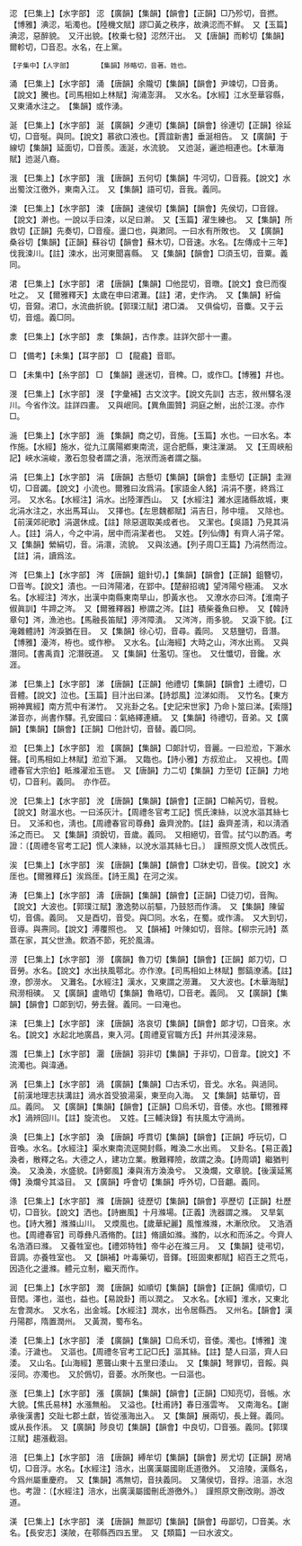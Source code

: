 <!-- { "loadSidebar": true } -->
涊	【巳集上】【水字部】	涊	【廣韻】【集韻】【韻會】【正韻】□乃殄切，音撚。【博雅】淟涊，垢濁也。【陸機文賦】謬□黃之秩序，故淟涊而不鮮。　又【玉篇】淟涊，惡醉貌。　又汗出貌。【枚乗七發】涊然汗出。　又【唐韻】而軫切【集韻】爾軫切，□音忍。水名，在上黨。

	【子集中】【人字部】		【集韻】陟略切，音著。姓也。

涌	【巳集上】【水字部】	涌	【唐韻】余隴切【集韻】【韻會】尹竦切，□音勇。【說文】騰也。【司馬相如上林賦】洶涌澎湃。　又水名。【水經】江水至華容縣，又東涌水注之。　【集韻】或作湧。

涎	【巳集上】【水字部】	涎	【廣韻】夕連切【集韻】【韻會】徐連切【正韻】徐延切，□音唌。與同。【說文】慕欲口液也。【賈誼新書】垂涎相告。　又【廣韻】于線切【集韻】延面切，□音羨。湎涎，水流貌。　又迆涎，邐迆相連也。【木華海賦】迆涎八裔。

涐	【巳集上】【水字部】	涐	【唐韻】五何切【集韻】牛河切，□音莪。【說文】水出蜀汶江徼外，東南入江。　又【集韻】語可切，音我。義同。

涑	【巳集上】【水字部】	涑	【唐韻】速侯切【集韻】【韻會】先侯切，□音鎪。【說文】澣也。一說以手曰涑，以足曰澣。　又【玉篇】濯生練也。　又【集韻】所救切【正韻】先奏切，□音瘦。盪口也，與漱同。一曰水有所敗也。　又【廣韻】桑谷切【集韻】【正韻】蘇谷切【韻會】蘇木切，□音速。水名。【左傳成十三年】伐我涑川。【註】涑水，出河東聞喜縣。　又【集韻】【韻會】□須玉切，音粟。義同。

涒	【巳集上】【水字部】	涒	【唐韻】【集韻】□他昆切，音暾。【說文】食巳而復吐之。　又【爾雅釋天】太歲在申曰涒灘。【註】涒，史作汭。　又【集韻】紆倫切，音奫。涒□，水流曲折貌。【郭璞江賦】涒□潾。　又俱倫切，音麋。又于云切，音熅。義□同。

淾	【巳集上】【水字部】	淾	【集韻】，古作淾。註詳欠部十一畫。

□	【備考】【未集】【耳字部】	□	【龍龕】音耶。

□	【未集中】【糸字部】	□	【集韻】邊迷切，音椑。□，或作□。【博雅】幷也。

渂	【巳集上】【水字部】	渂	【字彙補】古文汶字。【說文先訓】古志，敘州驛名渂川。今省作汶。註詳四畫。　又與岷同。【異魚圖贊】洞庭之鮒，出於江渂。亦作□。

湤	【巳集上】【水字部】	湤	【集韻】商之切，音施。【玉篇】水也。一曰水名。本作施。【水經】施水，從九江廣陽鄕東南流，逕合肥縣，東注漅湖。　又【王周峽船記】峽水湍峻，激石忽發者謂之濆，沲洑而湤者謂之腦。

涓	【巳集上】【水字部】	涓	【唐韻】古懸切【集韻】【韻會】圭懸切【正韻】圭淵切，□音蠲。【說文】小流也。爾雅曰汝爲涓。【家語金人銘】涓涓不壅，終爲江河。　又水名。【水經注】涓水。出陸渾西山。　又【水經注】濰水逕諸縣故城，東北涓水注之，水出馬耳山。　又擇也。【左思魏都賦】涓吉日，陟中壇。　又除也。【前漢郊祀歌】涓選休成。【註】除惡選取美成者也。　又潔也。【吳語】乃見其涓人。【註】涓人，今之中涓，居中而涓潔者也。　又姓。【列仙傳】有齊人涓子常。　又【集韻】縈絹切，音。涓澴，流貌。　又與泫通。【列子周□王篇】乃涓然而泣。【註】涓，讀爲泫。

涔	【巳集上】【水字部】	涔	【唐韻】鉏針切，】【集韻】【韻會】【正韻】鉏簪切，□音岑。【說文】漬也。一曰涔陽渚，在郢中。【楚辭招魂】望涔陽兮極浦。　又水名。【水經注】涔水，出漢中南縣東南旱山，卽黃水也。　又潦水亦曰涔。【淮南子俶眞訓】牛蹄之涔。　又【爾雅釋器】槮謂之涔。【註】積柴養魚曰槮。　又【韓詩章句】涔，漁池也。【馬融長笛賦】渟涔障潰。　又涔涔，雨多貌。　又淚下貌。【江淹雜體詩】涔淚猶在目。　又【集韻】徐心切，音尋。義同。　又慈鹽切，音潛。【博雅】瀀涔，栫也。或作槮。　又水名。【山海經】大時之山，涔水出焉。　又與潛同。【書禹貢】沱潛旣道。　又【集韻】仕濫切。窪也。　又仕懺切，音鑱。水涯。

涕	【巳集上】【水字部】	涕	【唐韻】【正韻】他禮切【集韻】【韻會】土禮切，□音體。【說文】泣也。【玉篇】目汁出曰涕。【詩邶風】泣涕如雨。　又竹名。【東方朔神異經】南方荒中有涕竹。　又兆卦之名。【史記宋世家】乃命卜筮曰涕。【索隱】涕音亦，尚書作驛。孔安國曰：氣絡繹連續。　又【集韻】待禮切，音弟。又【廣韻】【集韻】【韻會】【正韻】□他計切，音替。義□同。

涖	【巳集上】【水字部】	涖	【廣韻】【集韻】□郞計切，音麗。一曰涖涖，下瀨水聲。【司馬相如上林賦】涖涖下瀨。　又臨也。【詩小雅】方叔涖止。　又視也。【周禮春官大宗伯】眡滌濯涖玉鬯。　又【唐韻】力二切【集韻】力至切【正韻】力地切，□音利。義同。　亦作莅。

涗	【巳集上】【水字部】	涗	【唐韻】【集韻】【韻會】【正韻】□輸芮切，音稅。【說文】財溫水也。一曰泲灰汁。【周禮冬官考工記】慌氏湅絲，以涗水漚其絲七日。　又泲和也，淸也。【周禮春官司尊彝】盎齊涗酌。【註】盎齊差淸，和以淸酒泲之而已。　又【集韻】須銳切，音歲。義同。　又相絕切，音雪。拭勺以酌酒。考證：〔【周禮冬官考工記】慌人湅絲，以涗水漚其絲七日。〕　謹照原文慌人改慌氏。 

涘	【巳集上】【水字部】	涘	【唐韻】【集韻】【韻會】□牀史切，音俟。【說文】水厓也。【爾雅釋丘】涘爲厓。【詩王風】在河之涘。

涛	【巳集上】【水字部】	濤	【唐韻】【集韻】【韻會】【正韻】□徒刀切，音陶。【說文】大波也。【郭璞江賦】激逸勢以前驅，乃鼓怒而作濤。　又【集韻】陳留切，音儔。義同。　又是酉切，音受。與□同。水名，在蜀。或作濤。　又大到切，音導。與燾同。【說文】溥覆照也。　又【韻補】叶陳如切，音除。【柳宗元詩】蒸蒸在家，其父世漁。飮酒不節，死於風濤。

涝	【巳集上】【水字部】	澇	【廣韻】魯刀切【集韻】【韻會】【正韻】郞刀切，□音勞。水名。【說文】水出扶風鄠北。亦作潦。【司馬相如上林賦】酆鎬潦潏。【註】潦，卽澇水。　又灘名。【水經注】漢水，又東謂之澇灘。　又大波也。【木華海賦】飛澇相磢。　又【廣韻】盧皓切【集韻】魯晧切，□音老。義同。　又【廣韻】【集韻】【韻會】□郞到切，勞去聲。義同。一曰淹也。

涞	【巳集上】【水字部】	淶	【唐韻】洛哀切【集韻】【韻會】郞才切，□音來。水名。【說文】水起北地廣昌，東入河。【周禮夏官職方氏】幷州其浸淶易。

涠	【巳集上】【水字部】	潿	【唐韻】羽非切【集韻】于非切，□音韋。【說文】不流濁也。與湋通。

涡	【巳集上】【水字部】	渦	【廣韻】【集韻】□古禾切，音戈。水名。與濄同。【前漢地理志扶溝註】渦水首受狼湯渠，東至向入海。　又【集韻】姑華切，音瓜。義同。　又【廣韻】【集韻】【韻會】【正韻】□烏禾切，音倭。水也。【爾雅釋水】渦辨回川。【註】旋流也。　又姓。【三輔決錄】有扶風太守渦尚。

涣	【巳集上】【水字部】	渙	【唐韻】呼貫切【集韻】【韻會】【正韻】呼玩切，□音喚。水名。【水經注】渠水東南流逕開封縣，睢渙二水出焉。　又卦名。【易正義】渙者，散釋之名。大德之人，建功立業。散難釋險，故謂之渙。【詩周頌】繼猶判渙。　又渙渙，水盛貌。【詩鄭風】溱與洧方渙渙兮。　又渙爛，文章貌。【後漢延篤傳】渙爛兮其溢目。　又【廣韻】呼會切【集韻】呼外切，□音翽。義同。

涤	【巳集上】【水字部】	滌	【唐韻】徒歷切【集韻】【韻會】亭歷切【正韻】杜歷切，□音狄。【說文】洒也。【詩豳風】十月滌場。【正義】洗器謂之滌。　又旱氣也。【詩大雅】滌滌山川。　又煗風也。【歲華紀麗】風惟滌滌，木漸欣欣。　又浩酒也。【周禮春官】司尊彝凡酒脩酌。【註】脩讀如滌。滌酌，以水和而泲之。今齊人名浩酒曰滌。　又養牲室也。【禮郊特牲】帝牛必在滌三月。　又【集韻】徒弔切，音調。亦養牲室也。　又【韻補】叶毒藥切，音鐸。【班固東都賦】紹百王之荒屯，因造化之盪滌。體元立制，繼天而作。 

润	【巳集上】【水字部】	潤	【唐韻】如順切【集韻】【韻會】【正韻】儒順切，□音閏。澤也，滋也，益也。【易說卦】雨以潤之。　又水名。【水經】淮水，又東北左會潤水。　又水名，出金城。【水經注】潤水，出令居縣西。　又州名。【韻會】漢丹陽郡，隋置潤州。　又黃潤，蜀布名。

涹	【巳集上】【水字部】	涹	【廣韻】【集韻】□烏禾切，音倭。濁也。【博雅】溾涹。汙濊也。　又漚也。【周禮冬官考工記□氏】漚其絲。【註】楚人曰漚，齊人曰涹。　又山名。【山海經】蔥聾山東十五里曰涹山。　又【集韻】弩罪切，音餒。與浽同。亦濁也。　又於僞切，音萎。水所聚也。一曰漚也。

涨	【巳集上】【水字部】	漲	【廣韻】【集韻】【韻會】【正韻】□知亮切，音帳。水大貌。【焦氏易林】水漲無船。　又溢也。【杜甫詩】春日漲雲岑。　又南海名。【謝承後漢書】交趾七郡土獻，皆從漲海出入。　又【集韻】展兩切，長上聲。義同。或从長作涱。　又【廣韻】陟良切【集韻】【韻會】中良切，□音張。義同。【郭璞江賦】趨漲截洄。

涪	【巳集上】【水字部】	涪	【唐韻】縛牟切【集韻】【韻會】房尤切【正韻】房鳩切，□音浮。水名。【水經注】涪水，出廣漢屬國剛氐道徼外。　又涪陵，漢縣名，今爲州屬重慶府。　又【集韻】馮無切，音扶義同。　又蒲侯切，音捊。涪漚，水泡也。考證：〔【水經注】涪水，出廣漢屬國刪氐游徼外。〕　謹照原文刪改剛。游改道。 

渼	【巳集上】【水字部】	渼	【唐韻】無鄙切【集韻】【韻會】毋鄙切，□音美。水名。【長安志】渼陂，在鄠縣西四五里。　又【類篇】一曰水波文。


